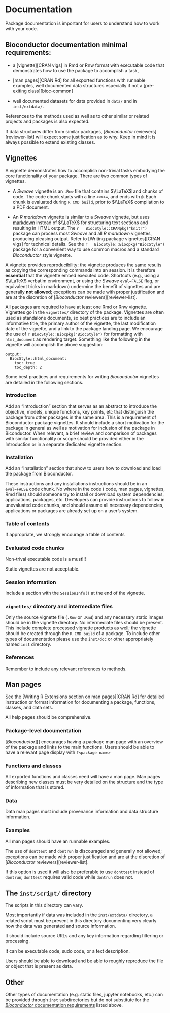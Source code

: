 # Documentation

Package documentation is important for users to understand how to work with your code.

## Bioconductor documentation minimal requirements:

-   a \[vignette\]\[CRAN vigs\] in Rmd or Rnw format with executable code that demonstrates how to use the package to accomplish a task,

-   \[man pages\]\[CRAN Rd\] for all exported functions with runnable examples, well documented data structures especially if not a \[pre-exiting class\]\[bioc-common\]

-   well documented datasets for data provided in `data/` and in `inst/extdata/`.

References to the methods used as well as to other similar or related projects and packages is also expected.

If data structures differ from similar packages, \[*Bioconductor* reviewers\]\[reviewer-list\] will expect some justification as to why. Keep in mind it is always possible to extend existing classes.

## Vignettes

A vignette demonstrates how to accomplish non-trivial tasks embodying the core functionality of your package. There are two common types of vignettes.

-   A *Sweave* vignette is an `.Rnw` file that contains $\\LaTeX$ and chunks of <i
    class="fab fa-r-project"></i> code. The code chunk starts with a line `<<>>=`, and ends with `@`. Each chunk is evaluated during `R CMD build`, prior to $\\LaTeX$ compilation to a PDF document.

-   An *R markdown* vignette is similar to a *Sweave* vignette, but uses [markdown](http://daringfireball.net/projects/markdown/) instead of $\\LaTeX$ for structuring text sections and resulting in HTML output. The `r   BiocStyle::CRANpkg("knitr")` package can process most *Sweave* and all *R markdown* vignettes, producing pleasing output. Refer to \[Writing package vignettes\]\[CRAN vigs\] for technical details. See the `r   BiocStyle::Biocpkg("BiocStyle")` package for a convenient way to use common macros and a standard *Bioconductor* style vignette.

A vignette provides reproducibility: the vignette produces the same results as copying the corresponding commands into an
<i class="fab fa-r-project"></i> session. It is therefore **essential** that the vignette embed executed <i
class="fab fa-r-project"></i> code. Shortcuts (e.g., using a $\\LaTeX$ verbatim environment, or using the *Sweave* `eval=FALSE` flag, or equivalent tricks in markdown) undermine the benefit of vignettes and are generally **not allowed**; exceptions can be made with proper justification and are at the discretion of \[*Bioconductor* reviewers\]\[reviewer-list\].

All packages are required to have at least one Rmd or Rnw vignette. Vignettes go in the `vignettes/` directory of the package. Vignettes are often used as standalone documents, so best practices are to include an informative title, the primary author of the vignette, the last modification date of the vignette, and a link to the package landing page. We encourage the use of `r BiocStyle::Biocpkg("BiocStyle")` for formatting with `html_document` as rendering target. Something like the following in the vignette will accomplish the above suggestion:

    output:
      BiocStyle::html_document:
        toc: true
        toc_depth: 2

Some best practices and requirements for writing *Bioconductor* vignettes are detailed in the following sections.

### Introduction

Add an “Introduction” section that serves as an abstract to introduce the objective, models, unique functions, key points, etc that distinguish the package from other packages in the same area. This is a requirement of Bioconductor package vignettes. It should include a short motivation for the package in general as well as motivation for inclusion of the package in Biconductor. When relevant, a brief review and comparison of packages with similar functionality or scope should be provided either in the Introduction or in a separate dedicated vignette section.

### Installation

Add an “Installation” section that show to users how to download and load the package from Bioconductor.

These instructions and any installations instructions should be in an `eval=FALSE` code chunk. No where in the code (<i class="fab fa-r-project"></i> code, man pages, vignettes, Rmd files) should someone try to install or download system dependencies, applications, packages, etc. Developers can provide instructions to follow in unevaluated code chunks, and should assume all necessary dependencies, applications or packages are already set up on a user’s system.

### Table of contents

If appropriate, we strongly encourage a table of contents

### Evaluated code chunks

Non-trival executable code is a must!!!

Static vignettes are not acceptable.

### Session information

Include a section with the `SessionInfo()` at the end of the vignette.

### `vignettes/` directory and intermediate files

Only the source vignette file (`.Rnw` or `.Rmd`) and any necessary static images should be in the vignette directory. No intermediate files should be present. This include complete processed vignette products as well; the vignette should be created through the `R CMD build` of a package. To include other types of documentation please use the `inst/doc` or other appropriately named `inst` directory.

### References

Remember to include any relevant references to methods.

## Man pages

See the \[Writing R Extensions section on man pages\]\[CRAN Rd\] for detailed instruction or format information for documenting a package, functions, classes, and data sets.

All help pages should be comprehensive.

### Package-level documentation

\[*Bioconductor*\]\[\] encourages having a package man page with an overview of the package and links to the main functions. Users should be able to have a relevant page display with `?<package name>`

### Functions and classes

All exported functions and classes need will have a man page. Man pages describing new classes must be very detailed on the structure and the type of information that is stored.

### Data

Data man pages must include provenance information and data structure information.

### Examples

All man pages should have an runnable examples.

The use of `donttest` and `dontrun` is discouraged and generally not allowed; exceptions can be made with proper justification and are at the discretion of \[*Bioconductor* reviewers\]\[reviewer-list\].

If this option is used it will also be preferable to use `donttest` instead of `dontrun`; `donttest` requires valid
<i class="fab fa-r-project"></i> code while `dontrun` does not.

## The `inst/script/` directory

The scripts in this directory can vary.

Most importantly if data was included in the `inst/extdata/` directory, a related script must be present in this directory documenting very clearly how the data was generated and source information.

It should include source URLs and any key information regarding filtering or processing.

It can be executable code, sudo code, or a text description.

Users should be able to download and be able to roughly reproduce the file or object that is present as data.

## Other

Other types of documentation (e.g. static files, jupyter notebooks, etc.) can be provided through `inst` subdirectories but do not substitute for the [*Bioconductor* documentation requirements](#doc-require) listed above.
